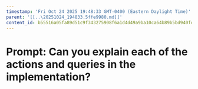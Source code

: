 ```yaml
---
timestamp: 'Fri Oct 24 2025 19:48:33 GMT-0400 (Eastern Daylight Time)'
parent: '[[..\20251024_194833.5ffe9980.md]]'
content_id: b55516a05fa89d51c9f343275908f6a1d4d49a9ba10ca64b89b5bd940fd4ee9c
---
```


# Prompt: Can you explain each of the actions and queries in the implementation?
